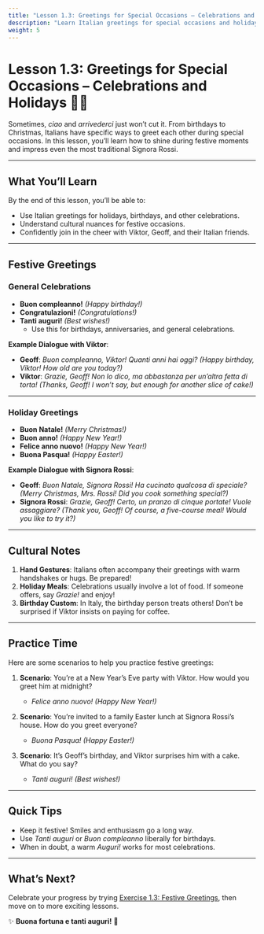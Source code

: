 ```yaml
---
title: "Lesson 1.3: Greetings for Special Occasions – Celebrations and Holidays"
description: "Learn Italian greetings for special occasions and holidays to impress your friends and family."
weight: 5
---
```


# Lesson 1.3: Greetings for Special Occasions – Celebrations and Holidays 🎉🎄  

Sometimes, *ciao* and *arrivederci* just won’t cut it. From birthdays to Christmas, Italians have specific ways to greet each other during special occasions. In this lesson, you’ll learn how to shine during festive moments and impress even the most traditional Signora Rossi.

---

## What You’ll Learn  

By the end of this lesson, you’ll be able to:  
- Use Italian greetings for holidays, birthdays, and other celebrations.  
- Understand cultural nuances for festive occasions.  
- Confidently join in the cheer with Viktor, Geoff, and their Italian friends.  

---

## Festive Greetings  

### General Celebrations  

- **Buon compleanno!** *(Happy birthday!)*  
- **Congratulazioni!** *(Congratulations!)*  
- **Tanti auguri!** *(Best wishes!)*  
  - Use this for birthdays, anniversaries, and general celebrations.  

**Example Dialogue with Viktor**:  
- **Geoff**: *Buon compleanno, Viktor! Quanti anni hai oggi?* *(Happy birthday, Viktor! How old are you today?)*  
- **Viktor**: *Grazie, Geoff! Non lo dico, ma abbastanza per un’altra fetta di torta!* *(Thanks, Geoff! I won’t say, but enough for another slice of cake!)*  

---

### Holiday Greetings  

- **Buon Natale!** *(Merry Christmas!)*  
- **Buon anno!** *(Happy New Year!)*  
- **Felice anno nuovo!** *(Happy New Year!)*  
- **Buona Pasqua!** *(Happy Easter!)*  

**Example Dialogue with Signora Rossi**:  
- **Geoff**: *Buon Natale, Signora Rossi! Ha cucinato qualcosa di speciale?* *(Merry Christmas, Mrs. Rossi! Did you cook something special?)*  
- **Signora Rossi**: *Grazie, Geoff! Certo, un pranzo di cinque portate! Vuole assaggiare?* *(Thank you, Geoff! Of course, a five-course meal! Would you like to try it?)*  

---

## Cultural Notes  

1. **Hand Gestures**: Italians often accompany their greetings with warm handshakes or hugs. Be prepared!  
2. **Holiday Meals**: Celebrations usually involve a lot of food. If someone offers, say *Grazie!* and enjoy!  
3. **Birthday Custom**: In Italy, the birthday person treats others! Don’t be surprised if Viktor insists on paying for coffee.  

---

## Practice Time  

Here are some scenarios to help you practice festive greetings:  

1. **Scenario**: You’re at a New Year’s Eve party with Viktor. How would you greet him at midnight?  
   - *Felice anno nuovo!* *(Happy New Year!)*  

2. **Scenario**: You’re invited to a family Easter lunch at Signora Rossi’s house. How do you greet everyone?  
   - *Buona Pasqua!* *(Happy Easter!)*  

3. **Scenario**: It’s Geoff’s birthday, and Viktor surprises him with a cake. What do you say?  
   - *Tanti auguri!* *(Best wishes!)*  

---

## Quick Tips  

- Keep it festive! Smiles and enthusiasm go a long way.  
- Use *Tanti auguri* or *Buon compleanno* liberally for birthdays.  
- When in doubt, a warm *Auguri!* works for most celebrations.  

---

## What’s Next?  

Celebrate your progress by trying [Exercise 1.3: Festive Greetings](../exercise1-3/), then move on to more exciting lessons.  

✨ **Buona fortuna e tanti auguri!** 🌟  
